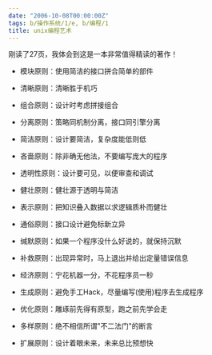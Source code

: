 ```yaml
---
date: "2006-10-08T00:00:00Z"
tags: b/操作系统/1/e, b/编程/1
title: unix编程艺术
---
```


刚读了27页，我体会到这是一本非常值得精读的著作！

- 模块原则：使用简洁的接口拼合简单的部件

- 清晰原则：清晰胜于机巧

- 组合原则：设计时考虑拼接组合

- 分离原则：策略同机制分离，接口同引擎分离

- 简洁原则：设计要简洁，复杂度能低则低

- 吝啬原则：除非确无他法，不要编写庞大的程序

- 透明性原则：设计要可见，以便审查和调试

- 健壮原则：健壮源于透明与简洁

- 表示原则：把知识叠入数据以求逻辑质朴而健壮

- 通俗原则：接口设计避免标新立异

- 缄默原则：如果一个程序没什么好说的，就保持沉默

- 补救原则：出现异常时，马上退出并给出定量错误信息

- 经济原则：宁花机器一分，不花程序员一秒

- 生成原则：避免手工Hack，尽量编写(使用)程序去生成程序

- 优化原则：雕琢前先得有原型，跑之前先学会走

- 多样原则：绝不相信所谓"不二法门"的断言

- 扩展原则：设计着眼未来，未来总比预想快
